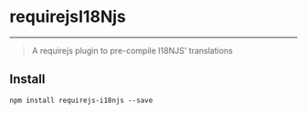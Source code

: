 # requirejsI18Njs
----
> A requirejs plugin to pre-compile I18NJS' translations

## Install
```node
npm install requirejs-i18njs --save
```
